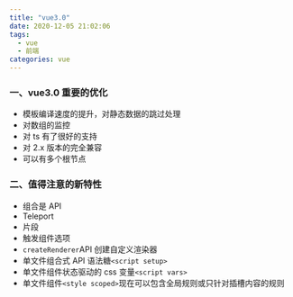 ```yaml
---
title: "vue3.0"
date: 2020-12-05 21:02:06
tags:
  - vue
  - 前端
categories: vue
---
```


### 一、vue3.0 重要的优化

- 模板编译速度的提升，对静态数据的跳过处理
- 对数组的监控
- 对 ts 有了很好的支持
- 对 2.x 版本的完全兼容
- 可以有多个根节点

### 二、值得注意的新特性

- 组合是 API
- Teleport
- 片段
- 触发组件选项
- `createRenderer`API 创建自定义渲染器
- 单文件组合式 API 语法糖`<script setup>`
- 单文件组件状态驱动的 css 变量`<script vars>`
- 单文件组件`<style scoped>`现在可以包含全局规则或只针对插槽内容的规则
